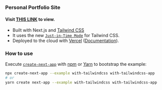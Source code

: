 ### Personal Portfolio Site

#### Visit [THIS LINK](https://portfolio-effiong-bassey.vercel.app/) to view.

- Built with Next.js and  [Tailwind CSS](https://tailwindcss.com/)
- It uses the new [`Just-in-Time Mode`](https://tailwindcss.com/docs/just-in-time-mode) for Tailwind CSS.
- Deployed to the cloud with [Vercel](https://vercel.com/new?utm_source=github&utm_medium=readme&utm_campaign=next-example) ([Documentation](https://nextjs.org/docs/deployment)).


### How to use

Execute [`create-next-app`](https://github.com/vercel/next.js/tree/canary/packages/create-next-app) with [npm](https://docs.npmjs.com/cli/init) or [Yarn](https://yarnpkg.com/lang/en/docs/cli/create/) to bootstrap the example:

```bash
npx create-next-app --example with-tailwindcss with-tailwindcss-app
# or
yarn create next-app --example with-tailwindcss with-tailwindcss-app
```
